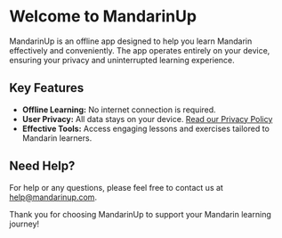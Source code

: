 # Welcome to MandarinUp

MandarinUp is an offline app designed to help you learn Mandarin effectively and conveniently. The app operates entirely on your device, ensuring your privacy and uninterrupted learning experience.

## Key Features
- **Offline Learning:** No internet connection is required.
- **User Privacy:** All data stays on your device. [Read our Privacy Policy](https://mandarinup.com/privacy-policy)
- **Effective Tools:** Access engaging lessons and exercises tailored to Mandarin learners.

## Need Help?
For help or any questions, please feel free to contact us at [help@mandarinup.com](mailto:help@mandarinup.com).

Thank you for choosing MandarinUp to support your Mandarin learning journey!
